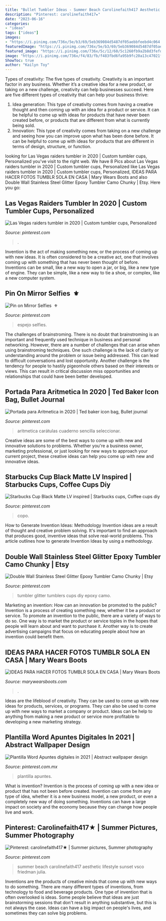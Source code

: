 ```yaml
---
title: "Bullet Tumbler Ideas - Summer Beach Carolinefaith417 Aesthetic Lifestyle Sunset Vsco Friedman Julia"
description: "Pinterest: carolinefaith417★"
date: "2023-06-16"
categories:
- "ideas"
tags: ["ideas"]
images:
- "https://i.pinimg.com/736x/5e/b3/69/5eb369084d5487df05aebbfeebd4c064.jpg"
featuredImage: "https://i.pinimg.com/736x/5e/b3/69/5eb369084d5487df05aebbfeebd4c064.jpg"
featured_image: "https://i.pinimg.com/736x/5c/12/60/5c1260fb9a2b8d3fefd22de140b011aa.jpg"
image: "https://i.pinimg.com/736x/f4/83/fb/f483fbd6fa95b9fc20a13c47021f9f2c.jpg"
ShowToc: true
author: "Kailyn Toy"
---
```



Types of creativity: The five types of creativity.
Creativity is an important factor in any business. Whether it’s a creative idea for a new product, or taking on a new challenge, creativity can help businesses succeed. Here are five different types of creativity that can help your business thrive: 
1. Idea generation: This type of creativity comes from having a creative thought and then coming up with an idea for a product or service. It can be helpful to come up with ideas for products that have never been created before, or products that are different from what is currently being sold. 
2. Innovation: This type of creativity comes from taking on a new challenge and seeing how you can improve upon what has been done before. It can be helpful to come up with ideas for products that are different in terms of design, structure, or function. 

	

		
looking for Las Vegas raiders tumbler in 2020 | Custom tumbler cups, Personalized you've visit to the right web. We have 8 Pics about Las Vegas raiders tumbler in 2020 | Custom tumbler cups, Personalized like Las Vegas raiders tumbler in 2020 | Custom tumbler cups, Personalized, IDEAS PARA HACER FOTOS TUMBLR SOLA EN CASA | Mary Wears Boots and also Double Wall Stainless Steel Glitter Epoxy Tumbler Camo Chunky | Etsy. Here you go:
		
    
## Las Vegas Raiders Tumbler In 2020 | Custom Tumbler Cups, Personalized

<img loading=lazy src="https://i.pinimg.com/736x/e4/28/a0/e428a0e6b8cfb94584ad294d7a029e37.jpg" onerror="this.onerror=null;this.src='https://tse3.mm.bing.net/th?id=OIP.raqJVTFmMtn18ysEHgvtMAHaJ3&amp;pid=15.1';" alt="Las Vegas raiders tumbler in 2020 | Custom tumbler cups, Personalized">

_Source: pinterest.com_

>. 

	

Invention is the act of making something new, or the process of coming up with new ideas. It is often considered to be a creative act, one that involves coming up with something that has never been thought of before. Inventions can be small, like a new way to open a jar, or big, like a new type of engine. They can be simple, like a new way to tie a shoe, or complex, like a new computer system.

    
## Pin On Mirror Selfies ️ ⚜

<img loading=lazy src="https://i.pinimg.com/736x/44/70/63/4470639c3e78d8673d0c52bb6352a79c.jpg" onerror="this.onerror=null;this.src='https://tse1.mm.bing.net/th?id=OIP.YlE7qd5CzIdRNsn-dWJ5FwHaJ3&amp;pid=15.1';" alt="Pin on Mirror Selfies ️ ⚜">

_Source: pinterest.com_

>espejo selfies. 

	

The challenges of brainstroming.
There is no doubt that brainstroming is an important and frequently used technique in business and personal networking. However, there are a number of challenges that can arise when using brainstroming techniques. One such challenge is the lack of clarity or understanding around the problem or issue being addressed. This can lead to difficult conversations and lost opportunity. Another challenge is the tendency for people to hastily pigeonhole others based on their interests or views. This can result in critical discussion miss opportunities and relationships that could have been better developed.

    
## Portada Para Aritmetica In 2020 | Ted Baker Icon Bag, Bullet Journal

<img loading=lazy src="https://i.pinimg.com/736x/5e/b3/69/5eb369084d5487df05aebbfeebd4c064.jpg" onerror="this.onerror=null;this.src='https://tse4.mm.bing.net/th?id=OIP.5GkpJ7uUMX-nzwF4ik5YQwHaJ3&amp;pid=15.1';" alt="Portada para Aritmetica in 2020 | Ted baker icon bag, Bullet journal">

_Source: pinterest.com_

>aritmetica carátulas cuaderno sencilla seleccionar. 

	

Creative ideas are some of the best ways to come up with new and innovative solutions to problems. Whether you're a business owner, marketing professional, or just looking for new ways to approach your current project, these creative ideas can help you come up with new and innovative ideas.

    
## Starbucks Cup Black Matte LV Inspired | Starbucks Cups, Coffee Cups Diy

<img loading=lazy src="https://i.pinimg.com/736x/f4/83/fb/f483fbd6fa95b9fc20a13c47021f9f2c.jpg" onerror="this.onerror=null;this.src='https://tse1.mm.bing.net/th?id=OIP.hYmeXy0kjR0yQMdupmIQMgHaJ3&amp;pid=15.1';" alt="Starbucks Cup Black Matte LV inspired | Starbucks cups, Coffee cups diy">

_Source: pinterest.com_

>copo. 

	

How to Generate Invention Ideas: Methodology
Invention ideas are a result of thought and creative problem solving. It's important to find an approach that produces good, inventive ideas that solve real-world problems. This article outlines how to generate Invention Ideas by using a methodology.

    
## Double Wall Stainless Steel Glitter Epoxy Tumbler Camo Chunky | Etsy

<img loading=lazy src="https://i.pinimg.com/736x/5c/12/60/5c1260fb9a2b8d3fefd22de140b011aa.jpg" onerror="this.onerror=null;this.src='https://tse3.mm.bing.net/th?id=OIP.lLsYh_r_Ov7Egy_yi7JWGAHaKA&amp;pid=15.1';" alt="Double Wall Stainless Steel Glitter Epoxy Tumbler Camo Chunky | Etsy">

_Source: pinterest.com_

>tumbler glitter tumblers cups diy epoxy camo. 

	

Marketing an invention: How can an innovation be promoted to the public?
Invention is a process of creating something new, whether it be a product or service. To promote an invention to the public, there are a variety of ways to do so. One way is to market the product or service toples in the hopes that people will learn about and want to purchase it. Another way is to create advertising campaigns that focus on educating people about how an invention could benefit them.

    
## IDEAS PARA HACER FOTOS TUMBLR SOLA EN CASA | Mary Wears Boots

<img loading=lazy src="https://1.bp.blogspot.com/-sbSAESGH14E/XuF699SpOiI/AAAAAAAANwY/r7nzeVAbkkUjnvOHcpWQUVeTrdGpOpk5ACNcBGAsYHQ/s1600/fotos%2Btumblr%2Bsola.JPG" onerror="this.onerror=null;this.src='https://tse1.mm.bing.net/th?id=OIP.nicKRA6ObSMSsokMKBaWEQHaLH&amp;pid=15.1';" alt="IDEAS PARA HACER FOTOS TUMBLR SOLA EN CASA | Mary Wears Boots">

_Source: marywearsboots.com_

>. 

	

Ideas are the lifeblood of creativity. They can be used to come up with new ideas for products, services, or programs. They can also be used to come up with new ways to market a company or product. Ideas can be help to anything from making a new product or service more profitable to developing a new marketing strategy.

    
## Plantilla Word Apuntes Digitales In 2021 | Abstract Wallpaper Design

<img loading=lazy src="https://i.pinimg.com/736x/e7/6f/f0/e76ff0415c9630d1ab844c4a6575777b.jpg" onerror="this.onerror=null;this.src='https://tse3.mm.bing.net/th?id=OIP.SY2AleYfp2Y1wMc36xMY4QHaJ4&amp;pid=15.1';" alt="Plantilla Word Apuntes digitales in 2021 | Abstract wallpaper design">

_Source: pinterest.com.mx_

>plantilla apuntes. 

	

What is invention?
Invention is the process of coming up with a new idea or product that has not been before created. Invention can come from any type of idea, whether it is a new business model, a new product, or even a completely new way of doing something. Inventions can have a large impact on society and the economy because they can change how people live and work.

    
## Pinterest: Carolinefaith417★ | Summer Pictures, Summer Photography

<img loading=lazy src="https://i.pinimg.com/736x/54/00/14/540014d15c4b4f04e751b60ed21ee4d1.jpg" onerror="this.onerror=null;this.src='https://tse4.mm.bing.net/th?id=OIP.B6fxBxnfmNWvsJ_f6yBA_gHaOV&amp;pid=15.1';" alt="Pinterest: carolinefaith417★ | Summer pictures, Summer photography">

_Source: pinterest.com_

>summer beach carolinefaith417 aesthetic lifestyle sunset vsco friedman julia. 

	

Inventions are the products of creative minds that come up with new ways to do something. There are many different types of inventions, from technology to food and beverage products. One type of invention that is often overlooked is ideas. Some people believe that ideas are just brainstorming sessions that don't result in anything substantive, but this is not always the case. Ideas can have a big impact on people's lives, and sometimes they can solve big problems.

